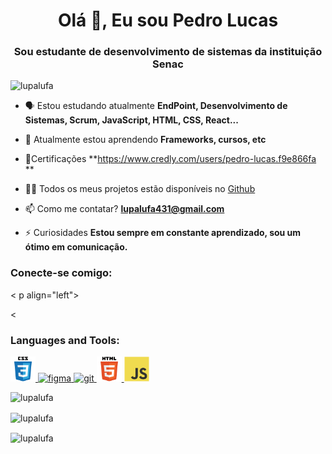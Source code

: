<h1 align="center">Olá 👋, Eu sou Pedro Lucas</h1>
<h3 align="center">Sou estudante de desenvolvimento de sistemas da instituição Senac</h3>

<p align="left"> <img src="https://komarev.com/ghpvc/?username=lupalufa&label=Profile%20views&color=0e75b6&style=flat" alt="lupalufa" /> </p>

- 🗣️ Estou estudando atualmente **EndPoint, Desenvolvimento de Sistemas, Scrum, JavaScript, HTML, CSS, React...**

- 🌱 Atualmente estou aprendendo **Frameworks, cursos, etc**

- 📕Certificações **https://www.credly.com/users/pedro-lucas.f9e866fa **

- 👨‍💻 Todos os meus projetos estão disponíveis no [Github](Github)

- 📫 Como me contatar? **lupalufa431@gmail.com**

- ⚡ Curiosidades **Estou sempre em constante aprendizado, sou um ótimo em comunicação.**

<h3 align="left">Conecte-se comigo:</h3>
< p align="left">
</p>

<<h3 align="left">Languages and Tools:</h3>

<p align="left">
  <a href="https://www.w3schools.com/css/" target="_blank" rel="noreferrer">
    <img src="https://raw.githubusercontent.com/devicons/devicon/master/icons/css3/css3-original-wordmark.svg" alt="css3" width="40" height="40"/>
  </a>
  <a href="https://www.figma.com/" target="_blank" rel="noreferrer">
    <img src="https://www.vectorlogo.zone/logos/figma/figma-icon.svg" alt="figma" width="40" height="40"/>
  </a>
  <a href="https://git-scm.com/" target="_blank" rel="noreferrer">
    <img src="https://www.vectorlogo.zone/logos/git-scm/git-scm-icon.svg" alt="git" width="40" height="40"/>
  </a>
  <a href="https://www.w3.org/html/" target="_blank" rel="noreferrer">
    <img src="https://raw.githubusercontent.com/devicons/devicon/master/icons/html5/html5-original-wordmark.svg" alt="html5" width="40" height="40"/>
  </a>
  <a href="https://developer.mozilla.org/en-US/docs/Web/JavaScript" target="_blank" rel="noreferrer">
    <img src="https://raw.githubusercontent.com/devicons/devicon/master/icons/javascript/javascript-original.svg" alt="javascript" width="40" height="40"/>
  </a>
</p>

<p align="left">
  <img src="https://github-readme-stats.vercel.app/api/top-langs?username=lupalufa&show_icons=true&locale=en&layout=compact" alt="lupalufa" />
</p>


<p> <img align="center" src="https://github-readme-stats.vercel.app/api?username=lupalufa&show_icons=true&locale=en" alt="lupalufa" /></p>

<p><img align="center" src="https://github-readme-streak-stats.herokuapp.com/?user=lupalufa&" alt="lupalufa" /></p>
